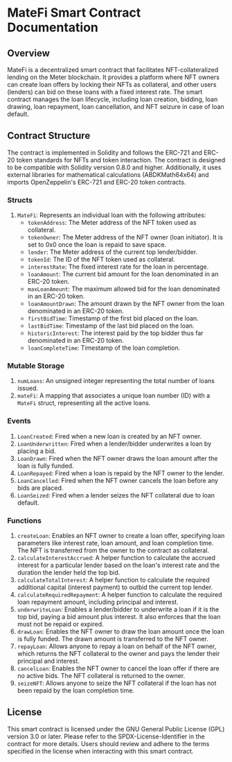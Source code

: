 # MateFi Smart Contract Documentation

## Overview
MateFi is a decentralized smart contract that facilitates NFT-collateralized lending on the Meter blockchain. It provides a platform where NFT owners can create loan offers by locking their NFTs as collateral, and other users (lenders) can bid on these loans with a fixed interest rate. The smart contract manages the loan lifecycle, including loan creation, bidding, loan drawing, loan repayment, loan cancellation, and NFT seizure in case of loan default.

## Contract Structure
The contract is implemented in Solidity and follows the ERC-721 and ERC-20 token standards for NFTs and token interaction. The contract is designed to be compatible with Solidity version 0.8.0 and higher. Additionally, it uses external libraries for mathematical calculations (ABDKMath64x64) and imports OpenZeppelin's ERC-721 and ERC-20 token contracts.

### Structs
1. `MateFi`: Represents an individual loan with the following attributes:
    - `tokenAddress`: The Meter address of the NFT token used as collateral.
    - `tokenOwner`: The Meter address of the NFT owner (loan initiator). It is set to 0x0 once the loan is repaid to save space.
    - `lender`: The Meter address of the current top lender/bidder.
    - `tokenId`: The ID of the NFT token used as collateral.
    - `interestRate`: The fixed interest rate for the loan in percentage.
    - `loanAmount`: The current bid amount for the loan denominated in an ERC-20 token.
    - `maxLoanAmount`: The maximum allowed bid for the loan denominated in an ERC-20 token.
    - `loanAmountDrawn`: The amount drawn by the NFT owner from the loan denominated in an ERC-20 token.
    - `firstBidTime`: Timestamp of the first bid placed on the loan.
    - `lastBidTime`: Timestamp of the last bid placed on the loan.
    - `historicInterest`: The interest paid by the top bidder thus far denominated in an ERC-20 token.
    - `loanCompleteTime`: Timestamp of the loan completion.

### Mutable Storage
1. `numLoans`: An unsigned integer representing the total number of loans issued.
2. `mateFi`: A mapping that associates a unique loan number (ID) with a `MateFi` struct, representing all the active loans.

### Events
1. `LoanCreated`: Fired when a new loan is created by an NFT owner.
2. `LoanUnderwritten`: Fired when a lender/bidder underwrites a loan by placing a bid.
3. `LoanDrawn`: Fired when the NFT owner draws the loan amount after the loan is fully funded.
4. `LoanRepayed`: Fired when a loan is repaid by the NFT owner to the lender.
5. `LoanCancelled`: Fired when the NFT owner cancels the loan before any bids are placed.
6. `LoanSeized`: Fired when a lender seizes the NFT collateral due to loan default.

### Functions
1. `createLoan`: Enables an NFT owner to create a loan offer, specifying loan parameters like interest rate, loan amount, and loan completion time. The NFT is transferred from the owner to the contract as collateral.
2. `calculateInterestAccrued`: A helper function to calculate the accrued interest for a particular lender based on the loan's interest rate and the duration the lender held the top bid.
3. `calculateTotalInterest`: A helper function to calculate the required additional capital (interest payment) to outbid the current top lender.
4. `calculateRequiredRepayment`: A helper function to calculate the required loan repayment amount, including principal and interest.
5. `underwriteLoan`: Enables a lender/bidder to underwrite a loan if it is the top bid, paying a bid amount plus interest. It also enforces that the loan must not be repaid or expired.
6. `drawLoan`: Enables the NFT owner to draw the loan amount once the loan is fully funded. The drawn amount is transferred to the NFT owner.
7. `repayLoan`: Allows anyone to repay a loan on behalf of the NFT owner, which returns the NFT collateral to the owner and pays the lender their principal and interest.
8. `cancelLoan`: Enables the NFT owner to cancel the loan offer if there are no active bids. The NFT collateral is returned to the owner.
9. `seizeNFT`: Allows anyone to seize the NFT collateral if the loan has not been repaid by the loan completion time.

## License
This smart contract is licensed under the GNU General Public License (GPL) version 3.0 or later. Please refer to the SPDX-License-Identifier in the contract for more details. Users should review and adhere to the terms specified in the license when interacting with this smart contract.
